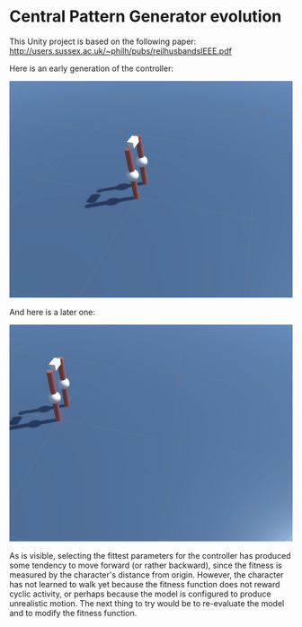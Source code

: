 # Central Pattern Generator evolution
This Unity project is based on the following paper: http://users.sussex.ac.uk/~philh/pubs/reilhusbandsIEEE.pdf

Here is an early generation of the controller:

![could not fetch image][early]

And here is a later one:

![could not fetch image][late]

As is visible, selecting the fittest parameters for the controller has produced some tendency to move forward (or rather backward), since the fitness is measured by the character's distance from origin. However, the character has not learned to walk yet because the fitness function does not reward cyclic activity, or perhaps because the model is configured to produce unrealistic motion. The next thing to try would be to re-evaluate the model and to modify the fitness function.


[late]: https://github.com/antonivlev/Evol3d/raw/master/Markdown/late.gif "late generation"
[early]: https://github.com/antonivlev/Evol3d/raw/master/Markdown/early.gif "early generation"
